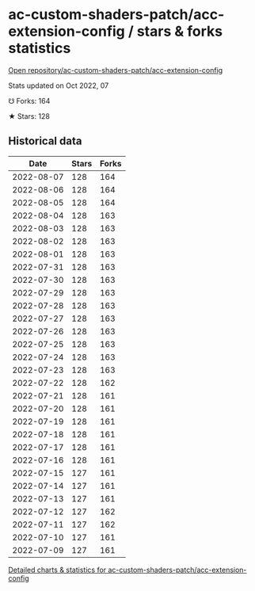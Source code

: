 # ac-custom-shaders-patch/acc-extension-config / stars & forks statistics

[Open repository/ac-custom-shaders-patch/acc-extension-config](https://github.com/ac-custom-shaders-patch/acc-extension-config)

Stats updated on Oct 2022, 07

☋ Forks: 164

★ Stars: 128

## Historical data
| Date | Stars | Forks |
|------|-------|-------|
| 2022-08-07 | 128 | 164 | 
| 2022-08-06 | 128 | 164 | 
| 2022-08-05 | 128 | 164 | 
| 2022-08-04 | 128 | 163 | 
| 2022-08-03 | 128 | 163 | 
| 2022-08-02 | 128 | 163 | 
| 2022-08-01 | 128 | 163 | 
| 2022-07-31 | 128 | 163 | 
| 2022-07-30 | 128 | 163 | 
| 2022-07-29 | 128 | 163 | 
| 2022-07-28 | 128 | 163 | 
| 2022-07-27 | 128 | 163 | 
| 2022-07-26 | 128 | 163 | 
| 2022-07-25 | 128 | 163 | 
| 2022-07-24 | 128 | 163 | 
| 2022-07-23 | 128 | 163 | 
| 2022-07-22 | 128 | 162 | 
| 2022-07-21 | 128 | 161 | 
| 2022-07-20 | 128 | 161 | 
| 2022-07-19 | 128 | 161 | 
| 2022-07-18 | 128 | 161 | 
| 2022-07-17 | 128 | 161 | 
| 2022-07-16 | 128 | 161 | 
| 2022-07-15 | 127 | 161 | 
| 2022-07-14 | 127 | 161 | 
| 2022-07-13 | 127 | 161 | 
| 2022-07-12 | 127 | 162 | 
| 2022-07-11 | 127 | 162 | 
| 2022-07-10 | 127 | 161 | 
| 2022-07-09 | 127 | 161 | 


[Detailed charts & statistics for ac-custom-shaders-patch/acc-extension-config](https://reviewgithub.com/rep/ac-custom-shaders-patch/acc-extension-config)
